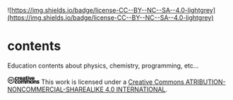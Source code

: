 ![https://img.shields.io/badge/license-CC--BY--NC--SA--4.0-lightgrey](https://img.shields.io/badge/license-CC--BY--NC--SA--4.0-lightgrey)

# contents
Education contents about physics, chemistry, programming, etc...

<img src="cc.logo.png" height="20"/> This work is licensed under a [Creative Commons ATRIBUTION-NONCOMMERCIAL-SHAREALIKE 4.0 INTERNATIONAL](https://creativecommons.org/licenses/by-nc-sa/4.0/legalcode.en/).
